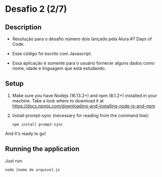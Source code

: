 # Desafio 2 (2/7)

## Description

- Resolução para o desafio número dois lançado pela Alura #7 Days of Code.

- Esse código foi escrito com Javascript.

- Essa aplicação é somente para o usuário fornecer alguns dados como nome, idade e linguagem que está estudando.

## Setup

1. Make sure you have Nodejs (16.13.2+) and npm (8.1.2+) installed in your machine. Take a look where to download it at https://docs.npmjs.com/downloading-and-installing-node-js-and-npm

2. Install prompt-sync (necessary for reading from the command line):

   `npm install prompt-sync`

And it's ready to go!

## Running the application

Just run:

`node [nome do arquivo].js`
